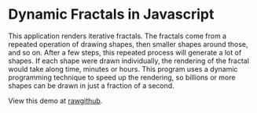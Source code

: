 # Dynamic Fractals in Javascript

This application renders iterative fractals.  The fractals come from a repeated
operation of drawing shapes, then smaller shapes around those, and so on.
After a few steps, this repeated process will generate a lot of shapes.  If
each shape were drawn individually, the rendering of the fractal would take
along time, minutes or hours.  This program uses a dynamic programming
technique to speed up the rendering, so billions or more shapes can be drawn in
just a fraction of a second.

View this demo at
[rawgithub](https://rawgithub.com/allenbh/dfract_js/master/fract.html).

